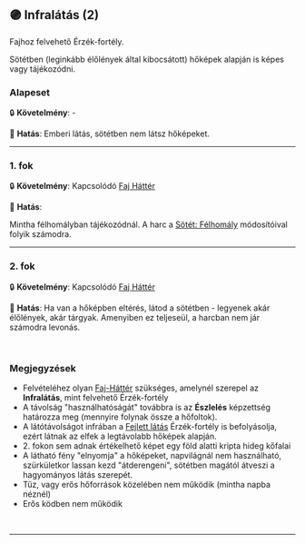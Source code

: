 ## 🟣 Infralátás (2)

<!-- tag: erzekfortely -->

Fajhoz felvehető Érzék-fortély.

Sötétben (leginkább élőlények által kibocsátott) hőképek alapján is képes vagy tájékozódni.
### Alapeset

🔒 **Követelmény**:  -

🌟 **Hatás**: Emberi látás, sötétben nem látsz hőképeket.

---
### 1. fok

🔒 **Követelmény**: Kapcsolódó [Faj Háttér](../021_faj_hatterek.md)

🌟 **Hatás**:

Mintha félhomályban tájékozódnál. A harc a [Sötét: Félhomály](../065_01_harci_helyzetek.md#s%C3%B6t%C3%A9t-f%C3%A9lhom%C3%A1ly) módosítóival folyik számodra.

---
### 2. fok

🔒 **Követelmény**: Kapcsolódó [Faj Háttér](../021_faj_hatterek.md)

🌟 **Hatás**: Ha van a hőképben eltérés, látod a sötétben - legyenek akár élőlények, akár tárgyak. Amenyiben ez teljeseül, a harcban nem jár számodra levonás.

<br />

### Megjegyzések

- Felvételéhez olyan [Faj-Háttér](../021_faj_hatterek.md) szükséges, amelynél szerepel az **Infralátás**, mint felvehető Érzék-fortély
- A távolság "használhatóságát" továbbra is az **Észlelés** képzettség határozza meg (mennyire folynak össze a hőfoltok).
- A látótávolságot infrában a [Fejlett látás](fejlett_latas.md) Érzék-fortély is befolyásolja, ezért látnak az elfek a legtávolabb hőképek alapján.
- &#8203;2. fokon sem adnak értékelhető képet egy föld alatti kripta hideg kőfalai
- A látható fény "elnyomja" a hőképeket, napvilágnál nem használható, szürkületkor lassan kezd "átderengeni", sötétben magától átveszi a hagyományos látás szerepét.
- Tűz, vagy erős hőforrások közelében nem működik (mintha napba néznél)
- Erős ködben nem működik

<br />

---
